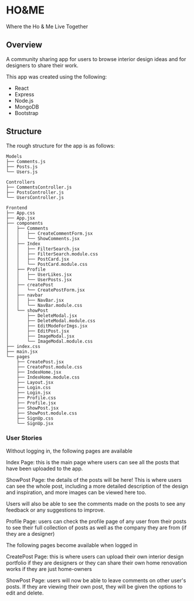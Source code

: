 # HO&ME 
Where the Ho & Me Live Together

## Overview
A community sharing app for users to browse interior design ideas and for designers to share their work.

This app was created using the following: 
- React
- Express
- Node.js
- MongoDB
- Bootstrap

## Structure
The rough structure for the app is as follows:

```
Models
├── Comments.js
├── Posts.js
└── Users.js
```

```
Controllers
├── CommentsController.js
├── PostsController.js
└── UsersController.js
```

```
Frontend
├── App.css
├── App.jsx
├── components
│   ├── Comments
│   │   ├── CreateCommentForm.jsx
│   │   └── ShowComments.jsx
│   ├── Index
│   │   ├── FilterSearch.jsx
│   │   ├── FilterSearch.module.css
│   │   ├── PostCard.jsx
│   │   └── PostCard.module.css
│   ├── Profile
│   │   ├── UserLikes.jsx
│   │   └── UserPosts.jsx
│   ├── createPost
│   │   └── CreatePostForm.jsx
│   ├── navbar
│   │   ├── NavBar.jsx
│   │   └── NavBar.module.css
│   └── showPost
│       ├── DeleteModal.jsx
│       ├── DeleteModal.module.css
│       ├── EditModeForImgs.jsx
│       ├── EditPost.jsx
│       ├── ImageModal.jsx
│       └── ImageModal.module.css
├── index.css
├── main.jsx
└── pages
    ├── CreatePost.jsx
    ├── CreatePost.module.css
    ├── IndexHome.jsx
    ├── IndexHome.module.css
    ├── Layout.jsx
    ├── Login.css
    ├── Login.jsx
    ├── Profile.css
    ├── Profile.jsx
    ├── ShowPost.jsx
    ├── ShowPost.module.css
    ├── SignUp.css
    └── SignUp.jsx
```
### User Stories
Without logging in, the following pages are available 

Index Page: this is the main page where users can see all the posts that have been uploaded to the app. 


ShowPost Page: the details of the posts will be here! This is where users can see the whole post, including a more detailed description of the design and inspiration, and more images can be viewed here too.


Users will also be able to see the comments made on the posts to see any feedback or any suggestions to improve. 


Profile Page: users can check the profile page of any user from their posts to see their full collection of posts as well as the company they are from (if they are a designer)


The following pages become available when logged in

CreatePost Page: this is where users can upload their own interior design portfolio if they are designers or they can share their own home renovation works if they are just home-owners

ShowPost Page: users will now be able to leave comments on other user's posts. If they are viewing their own post, they will be given the options to edit and delete. 







